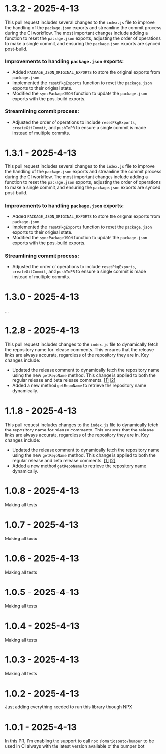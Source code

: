 # 1.3.2 - 2025-4-13

This pull request includes several changes to the `index.js` file to improve the handling of the `package.json` exports and streamline the commit process during the CI workflow. The most important changes include adding a function to reset the `package.json` exports, adjusting the order of operations to make a single commit, and ensuring the `package.json` exports are synced post-build.
### Improvements to handling `package.json` exports:
* Added `PACKAGE_JSON_ORIGINAL_EXPORTS` to store the original exports from `package.json`.
* Implemented the `resetPkgExports` function to reset the `package.json` exports to their original state.
* Modified the `syncPackageJSON` function to update the `package.json` exports with the post-build exports.
### Streamlining commit process:
* Adjusted the order of operations to include `resetPkgExports`, `createGitCommit`, and `pushToPR` to ensure a single commit is made instead of multiple commits.


# 1.3.1 - 2025-4-13

This pull request includes several changes to the `index.js` file to improve the handling of the `package.json` exports and streamline the commit process during the CI workflow. The most important changes include adding a function to reset the `package.json` exports, adjusting the order of operations to make a single commit, and ensuring the `package.json` exports are synced post-build.
### Improvements to handling `package.json` exports:
* Added `PACKAGE_JSON_ORIGINAL_EXPORTS` to store the original exports from `package.json`.
* Implemented the `resetPkgExports` function to reset the `package.json` exports to their original state.
* Modified the `syncPackageJSON` function to update the `package.json` exports with the post-build exports.
### Streamlining commit process:
* Adjusted the order of operations to include `resetPkgExports`, `createGitCommit`, and `pushToPR` to ensure a single commit is made instead of multiple commits.


# 1.3.0 - 2025-4-13

...


# 1.2.8 - 2025-4-13

This pull request includes changes to the `index.js` file to dynamically fetch the repository name for release comments. This ensures that the release links are always accurate, regardless of the repository they are in.
Key changes include:
* Updated the release comment to dynamically fetch the repository name using the new `getRepoName` method. This change is applied to both the regular release and beta release comments. [[1]](diffhunk://#diff-e727e4bdf3657fd1d798edcd6b099d6e092f8573cba266154583a746bba0f346L77-R77) [[2]](diffhunk://#diff-e727e4bdf3657fd1d798edcd6b099d6e092f8573cba266154583a746bba0f346L106-R106)
* Added a new method `getRepoName` to retrieve the repository name dynamically.


# 1.1.8 - 2025-4-13

This pull request includes changes to the `index.js` file to dynamically fetch the repository name for release comments. This ensures that the release links are always accurate, regardless of the repository they are in.
Key changes include:
* Updated the release comment to dynamically fetch the repository name using the new `getRepoName` method. This change is applied to both the regular release and beta release comments. [[1]](diffhunk://#diff-e727e4bdf3657fd1d798edcd6b099d6e092f8573cba266154583a746bba0f346L77-R77) [[2]](diffhunk://#diff-e727e4bdf3657fd1d798edcd6b099d6e092f8573cba266154583a746bba0f346L106-R106)
* Added a new method `getRepoName` to retrieve the repository name dynamically.


# 1.0.8 - 2025-4-13

Making all tests


# 1.0.7 - 2025-4-13

Making all tests


# 1.0.6 - 2025-4-13

Making all tests


# 1.0.5 - 2025-4-13

Making all tests


# 1.0.4 - 2025-4-13

Making all tests


# 1.0.3 - 2025-4-13

Making all tests


# 1.0.2 - 2025-4-13

Just adding everything needed to run this library through NPX


# 1.0.1 - 2025-4-13

In this PR, I'm enabling the support to call `npx @omariosouto/bumper` to be used in CI always with the latest version available of the bumper bot


